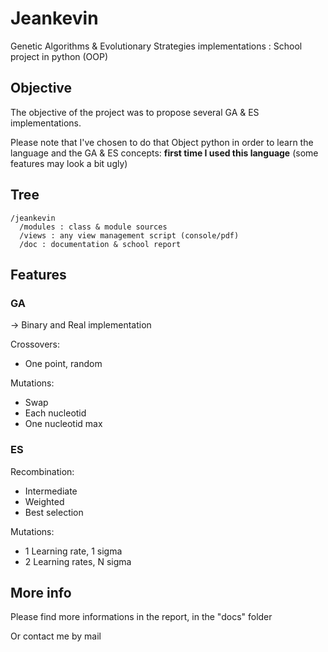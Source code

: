 # Jeankevin
Genetic Algorithms & Evolutionary Strategies implementations : School project in python (OOP)

## Objective

The objective of the project was to propose several GA & ES implementations.

Please note that I've chosen to do that Object python in order to learn the language and the GA & ES concepts: **first time I used this language** (some features may look a bit ugly)

## Tree

```
/jeankevin
  /modules : class & module sources
  /views : any view management script (console/pdf)
  /doc : documentation & school report
```
  
  
## Features

### GA
-> Binary and Real implementation

Crossovers:
- One point, random

Mutations:
- Swap
- Each nucleotid
- One nucleotid max

### ES

Recombination:
- Intermediate
- Weighted
- Best selection

Mutations:
- 1 Learning rate, 1 sigma
- 2 Learning rates, N sigma

## More info

Please find more informations in the report, in the "docs" folder

Or contact me by mail
  
